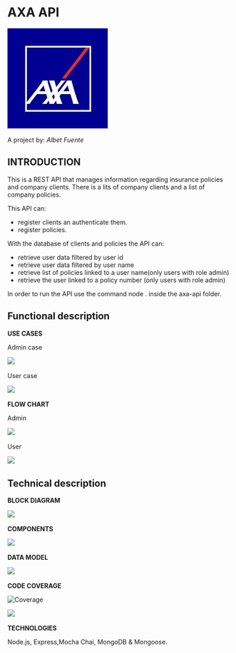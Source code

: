 # AXA API

![](axa-doc/images/axxalogo.JPG)

A project by: 
*Albet Fuente*


## INTRODUCTION
This is a REST API that manages information regarding insurance policies and company clients.
There is a lits of company clients and a list of company policies.

This API can:
* register clients an authenticate them.
* register policies.

With the database of clients and policies the API can:
* retrieve user data filtered by user id
* retrieve user data filtered by user name
* retrieve list of policies linked to a user name(only users with role admin)
* retrieve the user linked to a policy number (only users with role admin)

In order to run the API use the command node . inside the axa-api folder.


## Functional description

**USE CASES**

Admin case

![](skyshop-doc/images/admin-usecases.PNG)

User case

![](skyshop-doc/images/user-usecases.PNG)

**FLOW CHART**

Admin

![](skyshop-doc/images/flow-chart-admin.PNG)

User

![](skyshop-doc/images/flow-chart-user.PNG)

## Technical description

**BLOCK DIAGRAM**

![](skyshop-doc/images/BlockDiagram.PNG)

**COMPONENTS**

![](skyshop-doc/images/components-final.PNG)

**DATA MODEL**

![](skyshop-doc/images/dataModelUpdate.PNG)

**CODE COVERAGE**

![Coverage](https://img.shields.io/badge/Coverage-96%25-green.svg)


![](skyshop-doc/images/test-coverage-api.PNG)

**TECHNOLOGIES**

Node.js, Express,Mocha Chai, MongoDB & Mongoose.
